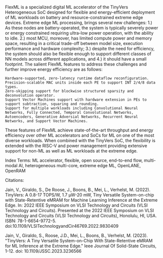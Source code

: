 FlexML is a specialized digital ML accelerator of the TinyVers Heterogeneous SoC designed for flexible and energy-efficient deployment of ML workloads on battery and resource-constrained extreme edge devices. Extreme edge ML processing, brings several new challenges: 1.) As these nodes are battery-operated, the system is typically severely power or energy constrained requiring ultra-low power operation, with the ability to idle. 2.) most MCU, moreover, has limited compute power and memory space, resulting in a critical trade-off between model size, execution performance and hardware complexity; 3.) despite the need for efficiency, the system should also be flexible enough to support different classes of NN models across different applications, and 4.) it should have a small footprint. The salient FlexML features to address these challenges and further improve energy efficiency are as follows:

    Hardware-supported, zero-latency runtime dataflow reconfiguration.
    Precision-scalable MAC units inside each PE to support INT 2/4/8 data types.
    Zero-skipping support for blockwise structured sparsity and deconvolution operator.
    Support Vector Machines support with hardware extension in PEs to support subtraction, squaring and rounding.
    Support for multiple workloads including Convolutional Neural Networks, Fully Connected, Temporal Convolutional Networks, Autoencoders, Generative Adversial Networks, Recurrent Neural Networks, and Support Vector Machines.

These features of FlexML achieve state-of-the-art throughput and energy efficiency over other ML accelerators and SoCs for ML on one of the most diverse workloads. When combined with the TinyVers SoC, the flexibility is extended with the RISC-V and power management providing extensive support for non-ML as well as ML workloads at the extreme edge.

Index Terms: ML accelerator, flexible, open source, end-to-end flow, multi-modal AI, heterogeneous multi-core, extreme edge ML, OpenLANE, OpenRAM

Citations:

Jain, V., Giraldo, S., De Roose, J., Boons, B., Mei, L., Verhelst, M. (2022). TinyVers: A 0.8-17 TOPS/W, 1.7 μW-20 mW, Tiny Versatile System-on-chip with State-Retentive eMRAM for Machine Learning Inference at the Extreme Edge. In: 2022 IEEE Symposium on VLSI Technology and Circuits (VLSI Technology and Circuits). Presented at the 2022 IEEE Symposium on VLSI Technology and Circuits (VLSI Technology and Circuits), Honolulu, HI, USA. ISBN: 78-1-6654-9772-5. doi:10.1109/VLSITechnologyandCir46769.2022.9830409

Jain, V., Giraldo, S., Roose, J.D., Mei, L., Boons, B., Verhelst, M. (2023). "TinyVers: A Tiny Versatile System-on-Chip With State-Retentive eMRAM for ML Inference at the Extreme Edge." Ieee Journal Of Solid-State Circuits, 1-12. doi: 10.1109/JSSC.2023.3236566
